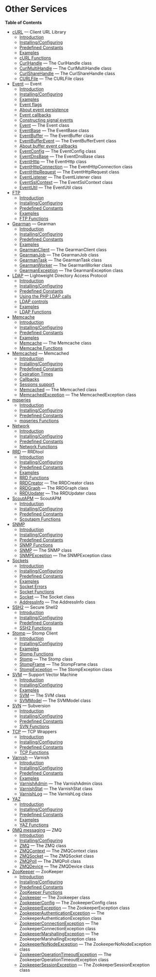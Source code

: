 Other Services
==============

**Table of Contents**

-   [cURL](/book/curl.html) — Client URL Library
    -   [Introduction](/intro/curl.html)
    -   [Installing/Configuring](/curl/setup.html)
    -   [Predefined Constants](/curl/constants.html)
    -   [Examples](/curl/examples.html)
    -   [cURL Functions](/ref/curl.html)
    -   [CurlHandle](/class/curlhandle.html) — The CurlHandle class
    -   [CurlMultiHandle](/class/curlmultihandle.html) — The
        CurlMultiHandle class
    -   [CurlShareHandle](/class/curlsharehandle.html) — The
        CurlShareHandle class
    -   [CURLFile](/class/curlfile.html) — The CURLFile class
-   [Event](/book/event.html) — Event
    -   [Introduction](/intro/event.html)
    -   [Installing/Configuring](/event/setup.html)
    -   [Examples](/event/examples.html)
    -   [Event flags](/event/flags.html)
    -   [About event persistence](/event/persistence.html)
    -   [Event callbacks](/event/callbacks.html)
    -   [Constructing signal
        events](/event/constructing/signal/events.html)
    -   [Event](/class/event.html) — The Event class
    -   [EventBase](/class/eventbase.html) — The EventBase class
    -   [EventBuffer](/class/eventbuffer.html) — The EventBuffer class
    -   [EventBufferEvent](/class/eventbufferevent.html) — The
        EventBufferEvent class
    -   [About buffer event
        callbacks](/eventbufferevent/about/callbacks.html)
    -   [EventConfig](/class/eventconfig.html) — The EventConfig class
    -   [EventDnsBase](/class/eventdnsbase.html) — The EventDnsBase
        class
    -   [EventHttp](/class/eventhttp.html) — The EventHttp class
    -   [EventHttpConnection](/class/eventhttpconnection.html) — The
        EventHttpConnection class
    -   [EventHttpRequest](/class/eventhttprequest.html) — The
        EventHttpRequest class
    -   [EventListener](/class/eventlistener.html) — The EventListener
        class
    -   [EventSslContext](/class/eventsslcontext.html) — The
        EventSslContext class
    -   [EventUtil](/class/eventutil.html) — The EventUtil class
-   [FTP](/book/ftp.html)
    -   [Introduction](/intro/ftp.html)
    -   [Installing/Configuring](/ftp/setup.html)
    -   [Predefined Constants](/ftp/constants.html)
    -   [Examples](/ftp/examples.html)
    -   [FTP Functions](/ref/ftp.html)
-   [Gearman](/book/gearman.html) — Gearman
    -   [Introduction](/intro/gearman.html)
    -   [Installing/Configuring](/gearman/setup.html)
    -   [Predefined Constants](/gearman/constants.html)
    -   [Examples](/gearman/examples.html)
    -   [GearmanClient](/class/gearmanclient.html) — The GearmanClient
        class
    -   [GearmanJob](/class/gearmanjob.html) — The GearmanJob class
    -   [GearmanTask](/class/gearmantask.html) — The GearmanTask class
    -   [GearmanWorker](/class/gearmanworker.html) — The GearmanWorker
        class
    -   [GearmanException](/class/gearmanexception.html) — The
        GearmanException class
-   [LDAP](/book/ldap.html) — Lightweight Directory Access Protocol
    -   [Introduction](/intro/ldap.html)
    -   [Installing/Configuring](/ldap/setup.html)
    -   [Predefined Constants](/ldap/constants.html)
    -   [Using the PHP LDAP calls](/ldap/using.html)
    -   [LDAP controls](/ldap/controls.html)
    -   [Examples](/ldap/examples.html)
    -   [LDAP Functions](/ref/ldap.html)
-   [Memcache](/book/memcache.html)
    -   [Introduction](/intro/memcache.html)
    -   [Installing/Configuring](/memcache/setup.html)
    -   [Predefined Constants](/memcache/constants.html)
    -   [Examples](/memcache/examples.html)
    -   [Memcache](/class/memcache.html) — The Memcache class
    -   [Memcache Functions](/ref/memcache.html)
-   [Memcached](/book/memcached.html) — Memcached
    -   [Introduction](/intro/memcached.html)
    -   [Installing/Configuring](/memcached/setup.html)
    -   [Predefined Constants](/memcached/constants.html)
    -   [Expiration Times](/memcached/expiration.html)
    -   [Callbacks](/memcached/callbacks.html)
    -   [Sessions support](/memcached/sessions.html)
    -   [Memcached](/class/memcached.html) — The Memcached class
    -   [MemcachedException](/class/memcachedexception.html) — The
        MemcachedException class
-   [mqseries](/book/mqseries.html)
    -   [Introduction](/intro/mqseries.html)
    -   [Installing/Configuring](/mqseries/setup.html)
    -   [Predefined Constants](/mqseries/constants.html)
    -   [mqseries Functions](/ref/mqseries.html)
-   [Network](/book/network.html)
    -   [Introduction](/intro/network.html)
    -   [Installing/Configuring](/network/setup.html)
    -   [Predefined Constants](/network/constants.html)
    -   [Network Functions](/ref/network.html)
-   [RRD](/book/rrd.html) — RRDtool
    -   [Introduction](/intro/rrd.html)
    -   [Installing/Configuring](/rrd/setup.html)
    -   [Predefined Constants](/rrd/constants.html)
    -   [Examples](/rrd/examples.html)
    -   [RRD Functions](/ref/rrd.html)
    -   [RRDCreator](/class/rrdcreator.html) — The RRDCreator class
    -   [RRDGraph](/class/rrdgraph.html) — The RRDGraph class
    -   [RRDUpdater](/class/rrdupdater.html) — The RRDUpdater class
-   [ScoutAPM](/book/scoutapm.html) — ScoutAPM
    -   [Introduction](/intro/scoutapm.html)
    -   [Installing/Configuring](/scoutapm/setup.html)
    -   [Predefined Constants](/scoutapm/constants.html)
    -   [Scoutapm Functions](/ref/scoutapm.html)
-   [SNMP](/book/snmp.html)
    -   [Introduction](/intro/snmp.html)
    -   [Installing/Configuring](/snmp/setup.html)
    -   [Predefined Constants](/snmp/constants.html)
    -   [SNMP Functions](/ref/snmp.html)
    -   [SNMP](/class/snmp.html) — The SNMP class
    -   [SNMPException](/class/snmpexception.html) — The SNMPException
        class
-   [Sockets](/book/sockets.html)
    -   [Introduction](/intro/sockets.html)
    -   [Installing/Configuring](/sockets/setup.html)
    -   [Predefined Constants](/sockets/constants.html)
    -   [Examples](/sockets/examples.html)
    -   [Socket Errors](/sockets/errors.html)
    -   [Socket Functions](/ref/sockets.html)
    -   [Socket](/class/socket.html) — The Socket class
    -   [AddressInfo](/class/addressinfo.html) — The AddressInfo class
-   [SSH2](/book/ssh2.html) — Secure Shell2
    -   [Introduction](/intro/ssh2.html)
    -   [Installing/Configuring](/ssh2/setup.html)
    -   [Predefined Constants](/ssh2/constants.html)
    -   [SSH2 Functions](/ref/ssh2.html)
-   [Stomp](/book/stomp.html) — Stomp Client
    -   [Introduction](/intro/stomp.html)
    -   [Installing/Configuring](/stomp/setup.html)
    -   [Examples](/stomp/examples.html)
    -   [Stomp Functions](/ref/stomp.html)
    -   [Stomp](/class/stomp.html) — The Stomp class
    -   [StompFrame](/class/stompframe.html) — The StompFrame class
    -   [StompException](/class/stompexception.html) — The
        StompException class
-   [SVM](/book/svm.html) — Support Vector Machine
    -   [Introduction](/intro/svm.html)
    -   [Installing/Configuring](/svm/setup.html)
    -   [Examples](/svm/examples.html)
    -   [SVM](/class/svm.html) — The SVM class
    -   [SVMModel](/class/svmmodel.html) — The SVMModel class
-   [SVN](/book/svn.html) — Subversion
    -   [Introduction](/intro/svn.html)
    -   [Installing/Configuring](/svn/setup.html)
    -   [Predefined Constants](/svn/constants.html)
    -   [SVN Functions](/ref/svn.html)
-   [TCP](/book/tcpwrap.html) — TCP Wrappers
    -   [Introduction](/intro/tcpwrap.html)
    -   [Installing/Configuring](/tcpwrap/setup.html)
    -   [Predefined Constants](/tcpwrap/constants.html)
    -   [TCP Functions](/ref/tcpwrap.html)
-   [Varnish](/book/varnish.html) — Varnish
    -   [Introduction](/intro/varnish.html)
    -   [Installing/Configuring](/varnish/setup.html)
    -   [Predefined Constants](/varnish/constants.html)
    -   [Examples](/varnish/examples.html)
    -   [VarnishAdmin](/class/varnishadmin.html) — The VarnishAdmin
        class
    -   [VarnishStat](/class/varnishstat.html) — The VarnishStat class
    -   [VarnishLog](/class/varnishlog.html) — The VarnishLog class
-   [YAZ](/book/yaz.html)
    -   [Introduction](/intro/yaz.html)
    -   [Installing/Configuring](/yaz/setup.html)
    -   [Predefined Constants](/yaz/constants.html)
    -   [Examples](/yaz/examples.html)
    -   [YAZ Functions](/ref/yaz.html)
-   [0MQ messaging](/book/zmq.html) — ZMQ
    -   [Introduction](/intro/zmq.html)
    -   [Installing/Configuring](/zmq/setup.html)
    -   [ZMQ](/class/zmq.html) — The ZMQ class
    -   [ZMQContext](/class/zmqcontext.html) — The ZMQContext class
    -   [ZMQSocket](/class/zmqsocket.html) — The ZMQSocket class
    -   [ZMQPoll](/class/zmqpoll.html) — The ZMQPoll class
    -   [ZMQDevice](/class/zmqdevice.html) — The ZMQDevice class
-   [ZooKeeper](/book/zookeeper.html) — ZooKeeper
    -   [Introduction](/intro/zookeeper.html)
    -   [Installing/Configuring](/zookeeper/setup.html)
    -   [Predefined Constants](/zookeeper/constants.html)
    -   [ZooKeeper Functions](/ref/zookeeper.html)
    -   [Zookeeper](/class/zookeeper.html) — The Zookeeper class
    -   [ZookeeperConfig](/class/zookeeperconfig.html) — The
        ZookeeperConfig class
    -   [ZookeeperException](/class/zookeeperexception.html) — The
        ZookeeperException class
    -   [ZookeeperAuthenticationException](/class/zookeeperauthenticationexception.html)
        — The ZookeeperAuthenticationException class
    -   [ZookeeperConnectionException](/class/zookeeperconnectionexception.html)
        — The ZookeeperConnectionException class
    -   [ZookeeperMarshallingException](/class/zookeepermarshallingexception.html)
        — The ZookeeperMarshallingException class
    -   [ZookeeperNoNodeException](/class/zookeepernonodeexception.html)
        — The ZookeeperNoNodeException class
    -   [ZookeeperOperationTimeoutException](/class/zookeeperoperationtimeoutexception.html)
        — The ZookeeperOperationTimeoutException class
    -   [ZookeeperSessionException](/class/zookeepersessionexception.html)
        — The ZookeeperSessionException class
